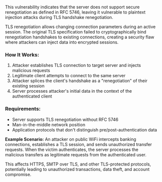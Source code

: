 This vulnerability indicates that the server does not support secure renegotiation as defined in RFC 5746, leaving it vulnerable to plaintext injection attacks during TLS handshake renegotiation.

TLS renegotiation allows changing connection parameters during an active session. The original TLS specification failed to cryptographically bind renegotiation handshakes to existing connections, creating a security flaw where attackers can inject data into encrypted sessions.

### How It Works:
1. Attacker establishes TLS connection to target server and injects malicious requests
2. Legitimate client attempts to connect to the same server  
3. Attacker splices the client's handshake as a "renegotiation" of their existing session
4. Server processes attacker's initial data in the context of the authenticated client

### Requirements:
- Server supports TLS renegotiation without RFC 5746
- Man-in-the-middle network position 
- Application protocols that don't distinguish pre/post-authentication data

**Example Scenario:**
An attacker on public WiFi intercepts banking connections, establishes a TLS session, and sends unauthorized transfer requests. When the victim authenticates, the server processes the malicious transfers as legitimate requests from the authenticated user.

This affects HTTPS, SMTP over TLS, and other TLS-protected protocols, potentially leading to unauthorized transactions, data theft, and account compromise.